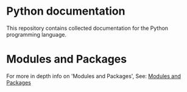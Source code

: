 # Python documentation
This repository contains collected documentation for the Python programming language.

# Modules and Packages
For more in depth info on 'Modules and Packages', See: [Modules and Packages](modules_and_packages.md)

